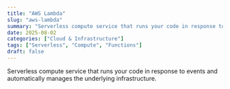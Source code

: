```yaml
---
title: "AWS Lambda"
slug: "aws-lambda"
summary: "Serverless compute service that runs your code in response to events and automatically manages the underlying infrastructure."
date: 2025-08-02
categories: ["Cloud & Infrastructure"]
tags: ["Serverless", "Compute", "Functions"]
draft: false
---
```


Serverless compute service that runs your code in response to events and automatically manages the underlying infrastructure.

